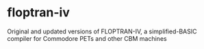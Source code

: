 # floptran-iv
Original and updated versions of FLOPTRAN-IV, a simplified-BASIC compiler for Commodore PETs and other CBM machines
